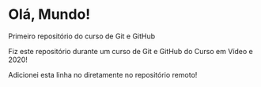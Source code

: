 # Olá, Mundo!
 Primeiro repositório do curso de Git e GitHub

 Fiz este repositório durante um curso de Git e GitHub do Curso em Vídeo e 2020!
 
 Adicionei esta linha no diretamente no repositório remoto!
